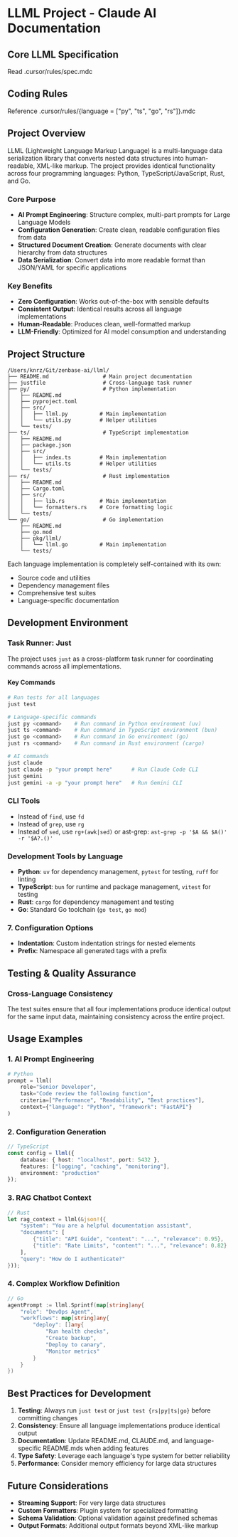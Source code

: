 # LLML Project - Claude AI Documentation

## Core LLML Specification

Read .cursor/rules/spec.mdc

## Coding Rules

Reference .cursor/rules/{language = ["py", "ts", "go", "rs"]}.mdc

## Project Overview

LLML (Lightweight Language Markup Language) is a multi-language data serialization library that converts nested data structures into human-readable, XML-like markup. The project provides identical functionality across four programming languages: Python, TypeScript/JavaScript, Rust, and Go.

### Core Purpose
- **AI Prompt Engineering**: Structure complex, multi-part prompts for Large Language Models
- **Configuration Generation**: Create clean, readable configuration files from data
- **Structured Document Creation**: Generate documents with clear hierarchy from data structures
- **Data Serialization**: Convert data into more readable format than JSON/YAML for specific applications

### Key Benefits
- **Zero Configuration**: Works out-of-the-box with sensible defaults
- **Consistent Output**: Identical results across all language implementations
- **Human-Readable**: Produces clean, well-formatted markup
- **LLM-Friendly**: Optimized for AI model consumption and understanding

## Project Structure

```
/Users/knrz/Git/zenbase-ai/llml/
├── README.md                 # Main project documentation
├── justfile                  # Cross-language task runner
├── py/                       # Python implementation
│   ├── README.md
│   ├── pyproject.toml
│   ├── src/
│   │   ├── llml.py          # Main implementation
│   │   └── utils.py         # Helper utilities
│   └── tests/
├── ts/                       # TypeScript implementation
│   ├── README.md
│   ├── package.json
│   ├── src/
│   │   ├── index.ts         # Main implementation
│   │   └── utils.ts         # Helper utilities
│   └── tests/
├── rs/                       # Rust implementation
│   ├── README.md
│   ├── Cargo.toml
│   ├── src/
│   │   ├── lib.rs           # Main implementation
│   │   └── formatters.rs    # Core formatting logic
│   └── tests/
└── go/                       # Go implementation
    ├── README.md
    ├── go.mod
    ├── pkg/llml/
    │   └── llml.go          # Main implementation
    └── tests/
```

Each language implementation is completely self-contained with its own:
- Source code and utilities
- Dependency management files
- Comprehensive test suites
- Language-specific documentation

## Development Environment

### Task Runner: Just
The project uses `just` as a cross-platform task runner for coordinating commands across all implementations.

#### Key Commands
```bash
# Run tests for all languages
just test

# Language-specific commands
just py <command>    # Run command in Python environment (uv)
just ts <command>    # Run command in TypeScript environment (bun)
just go <command>    # Run command in Go environment (go)
just rs <command>    # Run command in Rust environment (cargo)

# AI commands
just claude
just claude -p "your prompt here"      # Run Claude Code CLI
just gemini
just gemini -a -p "your prompt here"   # Run Gemini CLI
```

### CLI Tools

- Instead of `find`, use `fd`
- Instead of `grep`, use `rg`
- Instead of `sed`, use `rg+(awk|sed)` or ast-grep: `ast-grep -p '$A && $A()' -r '$A?.()'`

### Development Tools by Language
- **Python**: `uv` for dependency management, `pytest` for testing, `ruff` for linting
- **TypeScript**: `bun` for runtime and package management, `vitest` for testing
- **Rust**: `cargo` for dependency management and testing
- **Go**: Standard Go toolchain (`go test`, `go mod`)

### 7. Configuration Options
- **Indentation**: Custom indentation strings for nested elements
- **Prefix**: Namespace all generated tags with a prefix

## Testing & Quality Assurance

### Cross-Language Consistency
The test suites ensure that all four implementations produce identical output for the same input data, maintaining consistency across the entire project.

## Usage Examples

### 1. AI Prompt Engineering
```python
# Python
prompt = llml(
    role="Senior Developer",
    task="Code review the following function",
    criteria=["Performance", "Readability", "Best practices"],
    context={"language": "Python", "framework": "FastAPI"}
)
```

### 2. Configuration Generation
```typescript
// TypeScript
const config = llml({
    database: { host: "localhost", port: 5432 },
    features: ["logging", "caching", "monitoring"],
    environment: "production"
});
```

### 3. RAG Chatbot Context
```rust
// Rust
let rag_context = llml(&json!({
    "system": "You are a helpful documentation assistant",
    "documents": [
        {"title": "API Guide", "content": "...", "relevance": 0.95},
        {"title": "Rate Limits", "content": "...", "relevance": 0.82}
    ],
    "query": "How do I authenticate?"
}));
```

### 4. Complex Workflow Definition
```go
// Go
agentPrompt := llml.Sprintf(map[string]any{
    "role": "DevOps Agent",
    "workflows": map[string]any{
        "deploy": []any{
            "Run health checks",
            "Create backup",
            "Deploy to canary",
            "Monitor metrics"
        }
    }
})
```

## Best Practices for Development

1. **Testing**: Always run `just test` or `just test {rs|py|ts|go}` before committing changes
2. **Consistency**: Ensure all language implementations produce identical output
3. **Documentation**: Update README.md, CLAUDE.md, and language-specific README.mds when adding features
4. **Type Safety**: Leverage each language's type system for better reliability
5. **Performance**: Consider memory efficiency for large data structures

## Future Considerations

- **Streaming Support**: For very large data structures
- **Custom Formatters**: Plugin system for specialized formatting
- **Schema Validation**: Optional validation against predefined schemas
- **Output Formats**: Additional output formats beyond XML-like markup
